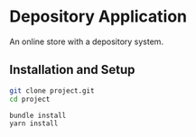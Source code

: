 # Depository Application

An online store with a depository system.

## Installation and Setup

```bash
git clone project.git
cd project

bundle install
yarn install
```